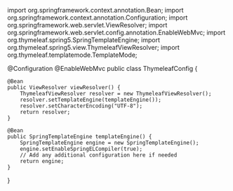 import org.springframework.context.annotation.Bean;
import org.springframework.context.annotation.Configuration;
import org.springframework.web.servlet.ViewResolver;
import org.springframework.web.servlet.config.annotation.EnableWebMvc;
import org.thymeleaf.spring5.SpringTemplateEngine;
import org.thymeleaf.spring5.view.ThymeleafViewResolver;
import org.thymeleaf.templatemode.TemplateMode;

@Configuration
@EnableWebMvc
public class ThymeleafConfig {

    @Bean
    public ViewResolver viewResolver() {
        ThymeleafViewResolver resolver = new ThymeleafViewResolver();
        resolver.setTemplateEngine(templateEngine());
        resolver.setCharacterEncoding("UTF-8");
        return resolver;
    }

    @Bean
    public SpringTemplateEngine templateEngine() {
        SpringTemplateEngine engine = new SpringTemplateEngine();
        engine.setEnableSpringELCompiler(true);
        // Add any additional configuration here if needed
        return engine;
    }
}
